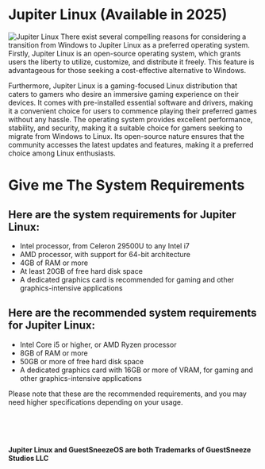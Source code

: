 # Jupiter Linux (Available in 2025)
![Jupiter Linux](https://github.com/jupiter-linux/jupiter-linux/assets/163439609/7535ab03-da70-477a-a243-16a2d5ce9c17)
There exist several compelling reasons for considering a transition from Windows to Jupiter Linux as a preferred operating system. Firstly, Jupiter Linux is an open-source operating system, which grants users the liberty to utilize, customize, and distribute it freely. This feature is advantageous for those seeking a cost-effective alternative to Windows.

Furthermore, Jupiter Linux is a gaming-focused Linux distribution that caters to gamers who desire an immersive gaming experience on their devices. It comes with pre-installed essential software and drivers, making it a convenient choice for users to commence playing their preferred games without any hassle. The operating system provides excellent performance, stability, and security, making it a suitable choice for gamers seeking to migrate from Windows to Linux. Its open-source nature ensures that the community accesses the latest updates and features, making it a preferred choice among Linux enthusiasts.
# Give me The System Requirements

Here are the system requirements for Jupiter Linux:
-
- Intel processor, from Celeron 29500U to any Intel i7
- AMD processor, with support for 64-bit architecture
- 4GB of RAM or more
- At least 20GB of free hard disk space
- A dedicated graphics card is recommended for gaming and other graphics-intensive applications

Here are the recommended system requirements for Jupiter Linux:
-
- Intel Core i5 or higher, or AMD Ryzen processor
- 8GB of RAM or more
- 50GB or more of free hard disk space
- A dedicated graphics card with 16GB or more of VRAM, for gaming and other graphics-intensive applications

Please note that these are the recommended requirements, and you may need higher specifications depending on your usage.

<br>
<br>
<br>

**Jupiter Linux and GuestSneezeOS are both Trademarks of GuestSneeze Studios LLC**
